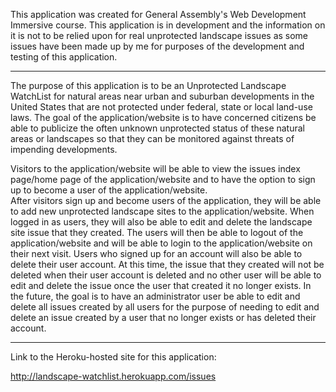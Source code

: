
This application was created for General Assembly's Web Development Immersive course.
This application is in development and the information on it is not to be relied
upon for real unprotected landscape issues as some issues have been made up by me for
purposes of the development and testing of this application.

********************************************************************************

The purpose of this application is to be an Unprotected Landscape WatchList for natural areas near
urban and suburban developments in the United States that are not protected under federal, state or local
land-use laws. The goal of the application/website is to have concerned citizens be able to publicize the
often unknown unprotected status of these natural areas or landscapes so that they can be monitored against
threats of impending developments.

Visitors to the application/website will be able to view the issues index page/home page
of the application/website and to have the option to sign up to become a user of the application/website.  
After visitors sign up and become users of the application, they will be able to add new unprotected
landscape sites to the application/website.  When logged in as users, they will also be able to edit
and delete the landscape site issue that they created.  The users will then be able to logout of the
application/website and will be able to login to the application/website on their next visit.  Users who
signed up for an account will also be able to delete their user account.  At this time, the issue that
they created will not be deleted when their user account is deleted and no other user will be able to
edit and delete the issue once the user that created it no longer exists.  In the future, the goal is to have
an administrator user be able to edit and delete all issues created by all users for the purpose of needing to
edit and delete an issue created by a user that no longer exists or has deleted their account.

********************************************************************************

Link to the Heroku-hosted site for this application:

http://landscape-watchlist.herokuapp.com/issues
